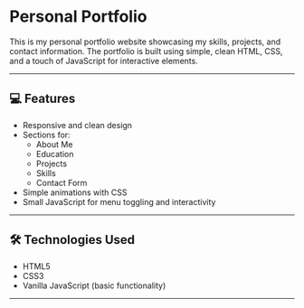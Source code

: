 # Personal Portfolio

This is my personal portfolio website showcasing my skills, projects, and contact information. The portfolio is built using simple, clean HTML, CSS, and a touch of JavaScript for interactive elements.

---

## 💻 Features

- Responsive and clean design
- Sections for:
  - About Me
  - Education 
  - Projects
  - Skills
  - Contact Form
- Simple animations with CSS
- Small JavaScript for menu toggling and interactivity

---

## 🛠️ Technologies Used

- HTML5
- CSS3
- Vanilla JavaScript (basic functionality)

---
